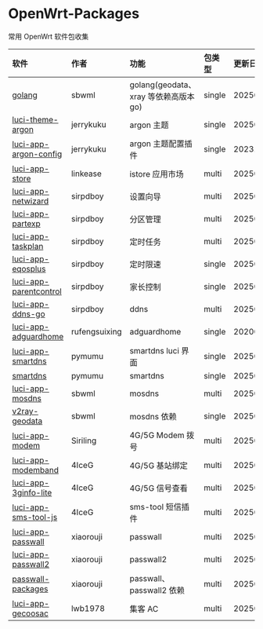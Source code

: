 # OpenWrt-Packages
常用 OpenWrt 软件包收集

|软件|作者|功能|包类型|更新日期|
|:-|:-|:-|:-|:-|
|[golang](https://github.com/sbwml/packages_lang_golang)|sbwml|golang(geodata、xray 等依赖高版本 go)|single|20250606|
|[luci-theme-argon](https://github.com/jerrykuku/luci-theme-argon)|jerrykuku|argon 主题|single|20250603|
|[luci-app-argon-config](https://github.com/jerrykuku/luci-app-argon-config)|jerrykuku|argon 主题配置插件|single|20231223|
|[luci-app-store](https://github.com/linkease/istore)|linkease|istore 应用市场|multi|20250625|
|[luci-app-netwizard](https://github.com/sirpdboy/luci-app-netwizard)|sirpdboy|设置向导|multi|20250619|
|[luci-app-partexp](https://github.com/sirpdboy/luci-app-partexp)|sirpdboy|分区管理|multi|20250612|
|[luci-app-taskplan](https://github.com/sirpdboy/luci-app-taskplan)|sirpdboy|定时任务|multi|20250514|
|[luci-app-eqosplus](https://github.com/sirpdboy/luci-app-eqosplus)|sirpdboy|定时限速|single|20250514|
|[luci-app-parentcontrol](https://github.com/sirpdboy/luci-app-parentcontrol)|sirpdboy|家长控制|single|20250514|
|[luci-app-ddns-go](https://github.com/sirpdboy/luci-app-ddns-go)|sirpdboy|ddns|multi|20250701|
|[luci-app-adguardhome](https://github.com/rufengsuixing/luci-app-adguardhome)|rufengsuixing|adguardhome|single|20200113|
|[luci-app-smartdns](https://github.com/pymumu/luci-app-smartdns)|pymumu|smartdns luci 界面|single|20250702|
|[smartdns](https://github.com/pymumu/openwrt-smartdns)|pymumu|smartdns|single|20250701|
|[luci-app-mosdns](https://github.com/sbwml/luci-app-mosdns)|sbwml|mosdns|multi|20250704|
|[v2ray-geodata](https://github.com/sbwml/v2ray-geodata)|sbwml|mosdns 依赖|single|20250125|
|[luci-app-modem](https://github.com/Siriling/5G-Modem-Support)|Siriling|4G/5G Modem 拨号|multi|20250424|
|[luci-app-modemband](https://github.com/4IceG/luci-app-modemband)|4IceG|4G/5G 基站绑定|multi|20250528|
|[luci-app-3ginfo-lite](https://github.com/4IceG/luci-app-3ginfo-lite)|4IceG|4G/5G 信号查看|multi|20250609|
|[luci-app-sms-tool-js](https://github.com/4IceG/luci-app-sms-tool-js)|4IceG|sms-tool 短信插件|multi|20250609|
|[luci-app-passwall](https://github.com/xiaorouji/openwrt-passwall)|xiaorouji|passwall|multi|20250704|
|[luci-app-passwall2](https://github.com/xiaorouji/openwrt-passwall2)|xiaorouji|passwall2|multi|20250621|
|[passwall-packages](https://github.com/xiaorouji/openwrt-passwall-packages)|xiaorouji|passwall、passwall2 依赖|multi|20250630|
|[luci-app-gecoosac](https://github.com/lwb1978/openwrt-gecoosac)|lwb1978|集客 AC|multi|20250407|
